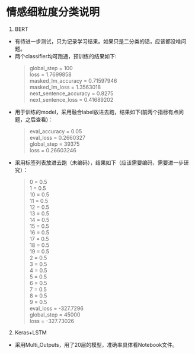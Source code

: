 # 情感细粒度分类说明
1. BERT
  - 有待进一步测试，只为记录学习结果。如果只是二分类的话，应该都没啥问题。
  - 两个classifier均可跑通，预训练的结果如下:
    > global_step = 100  
      loss = 1.7699858  
      masked_lm_accuracy = 0.71597946  
      masked_lm_loss = 1.3563018  
      next_sentence_accuracy = 0.8275  
      next_sentence_loss = 0.41689202
  - 用于训练的model，采用融合label放进去跑，结果如下(前两个指标有点问题，之后查看)：
    > eval_accuracy = 0.05  
      eval_loss = 0.2660327  
      global_step = 39375  
      loss = 0.26603246  
  - 采用标签列表放进去跑（未编码），结果如下（应该需要编码，需要进一步研究）：
    > 0 = 0.5  
      1 = 0.5  
      10 = 0.5  
      11 = 0.5  
      12 = 0.5  
      13 = 0.5  
      14 = 0.5  
      15 = 0.5  
      16 = 0.5  
      17 = 0.5  
      18 = 0.5  
      19 = 0.5  
      2 = 0.5  
      3 = 0.5  
      4 = 0.5  
      5 = 0.5  
      6 = 0.5  
      7 = 0.5  
      8 = 0.5  
      9 = 0.5  
      eval_loss = -327.7296  
      global_step = 45000  
      loss = -327.73026  
2. Keras+LSTM
  - 采用Multi_Outputs，用了20层的模型，准确率具体看Notebook文件。
